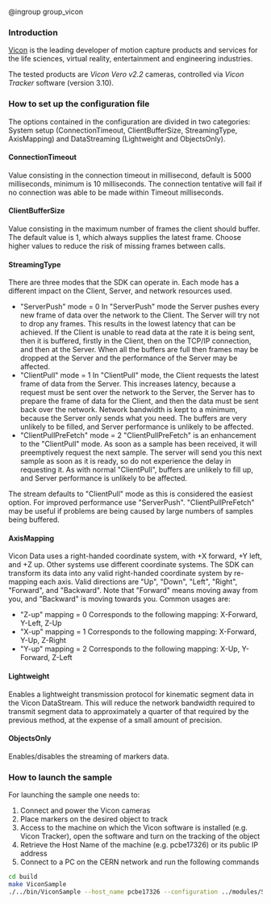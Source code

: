 @ingroup group_vicon

### Introduction
[Vicon](https://www.vicon.com/) is the leading developer of motion capture products and services for the life sciences, virtual reality, entertainment and engineering industries.

The tested products are _Vicon Vero v2.2_ cameras, controlled via _Vicon Tracker_ software (version 3.10).

### How to set up the configuration file
The options contained in the configuration are divided in two categories: System setup (ConnectionTimeout, ClientBufferSize, StreamingType, AxisMapping) and DataStreaming (Lightweight and ObjectsOnly).

#### ConnectionTimeout
Value consisting in the connection timeout in millisecond, default is 5000 milliseconds, minimum is 10
milliseconds. The connection tentative will fail if no connection was able to be made within Timeout milliseconds.

#### ClientBufferSize
Value consisting in the maximum number of frames the client should buffer. The default value is 1, which always supplies the latest frame. Choose higher values to reduce the risk of missing frames between calls.

#### StreamingType
There are three modes that the SDK can operate in. Each mode has a different impact on the Client, Server, and network resources used.
- "ServerPush" mode = 0
In "ServerPush" mode the Server pushes every new frame of data over the network to the Client. The Server will try not to drop any frames. This results in the lowest latency that can be achieved. If the Client is unable to read data at the rate it is being sent, then it is buffered, firstly in the Client, then on the TCP/IP connection, and then at the Server. When all the buffers are full then frames may be dropped at the Server and the performance of the Server may be affected. 
- "ClientPull" mode = 1
In "ClientPull" mode, the Client requests the latest frame of data from the Server. This increases latency, because a request must be sent over the network to the Server, the Server has to prepare the frame of data for the Client, and then the data must be sent back over the network. Network bandwidth is kept to a minimum, because the Server only sends what you need. The buffers are very unlikely to be filled, and Server performance is unlikely to be affected. 
- "ClientPullPreFetch" mode = 2
"ClientPullPreFetch" is an enhancement to the "ClientPull" mode. As soon as a sample has been received, it will preemptively request the next sample. The server will send you this next sample as soon as it is ready, so do not
experience the delay in requesting it.  As with normal "ClientPull", buffers are unlikely to fill up, and Server performance is unlikely to be affected. 

The stream defaults to "ClientPull" mode as this is considered the easiest option. For improved performance use "ServerPush". "ClientPullPreFetch" may be useful if problems are being caused by large numbers of samples being buffered.

#### AxisMapping
Vicon Data uses a right-handed coordinate system, with +X forward, +Y left, and +Z up. Other systems use different coordinate systems. The SDK can transform its data into any valid right-handed coordinate system by re-mapping each axis. Valid directions are "Up", "Down", "Left", "Right", "Forward", and "Backward". Note that "Forward" means moving away from you, and "Backward" is moving towards you. Common usages are:
- "Z-up" mapping = 0
Corresponds to the following mapping: X-Forward, Y-Left, Z-Up
- "X-up" mapping = 1
Corresponds to the following mapping: X-Forward, Y-Up, Z-Right
- "Y-up" mapping = 2
Corresponds to the following mapping: X-Up, Y-Forward, Z-Left

#### Lightweight
Enables a lightweight transmission protocol for kinematic segment data in the Vicon DataStream. This will reduce the network bandwidth required to transmit segment data to approximately a quarter of that required by the previous method, at the expense of a small amount of precision.

#### ObjectsOnly
Enables/disables the streaming of markers data.

### How to launch the sample
For launching the sample one needs to:
1. Connect and power the Vicon cameras
2. Place markers on the desired object to track
3. Access to the machine on which the Vicon software is installed (e.g. Vicon Tracker), open the software and turn on the tracking of the object
4. Retrieve the Host Name of the machine (e.g. pcbe17326) or its public IP address
5. Connect to a PC on the CERN network and run the following commands

````bash
cd build
make ViconSample
./../bin/ViconSample --host_name pcbe17326 --configuration ../modules/Sensors/MotionCapture/config/ViconConfig.json
````
